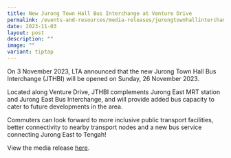 ```yaml
---
title: New Jurong Town Hall Bus Interchange at Venture Drive
permalink: /events-and-resources/media-releases/jurongtownhallinterchange/
date: 2023-11-03
layout: post
description: ""
image: ""
variant: tiptap
---
```

<p>On 3 November 2023, LTA announced that the new Jurong Town Hall Bus Interchange (JTHBI) will be opened on Sunday, 26 November 2023.</p><p>Located along Venture Drive, JTHBI complements Jurong East MRT station and Jurong East Bus Interchange, and will provide added bus capacity to cater to future developments in the area. </p><p>Commuters can look forward to more inclusive public transport facilities, better connectivity to nearby transport nodes and a new bus service connecting Jurong East to Tengah!</p><p>View the media release <a href="https://www.lta.gov.sg/content/ltagov/en/newsroom/2023/11/news-releases/Jurong_town_hall_bus_interchange_to_open.html" rel="noopener noreferrer nofollow" target="_blank"><u>here</u></a>.</p>